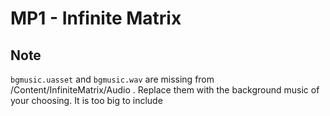# MP1 - Infinite Matrix

## Note
`bgmusic.uasset` and `bgmusic.wav` are missing from /Content/InfiniteMatrix/Audio . Replace them with the background music of your choosing. It is too big to include
